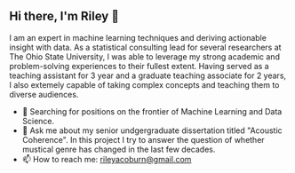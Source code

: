 ## Hi there, I'm Riley 👋

I am an expert in machine learning techniques and deriving actionable insight with data. As a statistical consulting lead for several researchers at The Ohio State University, I was able to leverage my strong academic and problem-solving experiences to their fullest extent. Having served as a teaching assistant for 3 year and a graduate teaching associate for 2 years, I also extemely capable of taking complex concepts and teaching them to diverse audiences. 

- 🔭 Searching for positions on the frontier of Machine Learning and Data Science.
- 💬 Ask me about my senior undgergraduate dissertation titled "Acoustic Coherence". In this project I try to answer the question of whether mustical genre has changed in the last few decades.
- 📫 How to reach me: rileyacoburn@gmail.com


